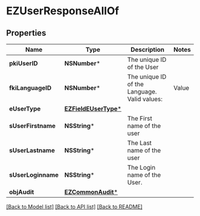# EZUserResponseAllOf

## Properties
Name | Type | Description | Notes
------------ | ------------- | ------------- | -------------
**pkiUserID** | **NSNumber*** | The unique ID of the User | 
**fkiLanguageID** | **NSNumber*** | The unique ID of the Language.  Valid values:  |Value|Description| |-|-| |1|French| |2|English| | 
**eUserType** | [**EZFieldEUserType***](EZFieldEUserType.md) |  | 
**sUserFirstname** | **NSString*** | The First name of the user | 
**sUserLastname** | **NSString*** | The Last name of the user | 
**sUserLoginname** | **NSString*** | The Login name of the User. | 
**objAudit** | [**EZCommonAudit***](EZCommonAudit.md) |  | 

[[Back to Model list]](../README.md#documentation-for-models) [[Back to API list]](../README.md#documentation-for-api-endpoints) [[Back to README]](../README.md)


